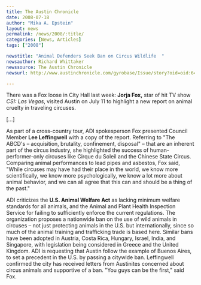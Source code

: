 ```yaml
---
title: The Austin Chronicle
date: 2008-07-18
author: "Mika A. Epstein"
layout: news
permalink: /news/2008/:title/
categories: [News, Articles]
tags: ["2008"]

newstitle: "Animal Defenders Seek Ban on Circus Wildlife  "
newsauthor: Richard Whittaker  
newssource: The Austin Chronicle  
newsurl: http://www.austinchronicle.com/gyrobase/Issue/story?oid=oid:645923  

---
```


There was a Fox loose in City Hall last week: **Jorja Fox,** star of hit TV show *CSI: Las Vegas*, visited Austin on July 11 to highlight a new report on animal cruelty in traveling circuses.

[...]

As part of a cross-country tour, ADI spokesperson Fox presented Council Member **Lee Leffingwell** with a copy of the report. Referring to "The ABCD's &ndash; acquisition, brutality, confinement, disposal" &ndash; that are an inherent part of the circus industry, she highlighted the success of human-performer-only circuses like Cirque du Soleil and the Chinese State Circus. Comparing animal performances to lead pipes and asbestos, Fox said, "While circuses may have had their place in the world, we know more scientifically, we know more psychologically, we know a lot more about animal behavior, and we can all agree that this can and should be a thing of the past."

ADI criticizes the **U.S. Animal Welfare Act** as lacking minimum welfare standards for all animals, and the Animal and Plant Health Inspection Service for failing to sufficiently enforce the current regulations. The organization proposes a nationwide ban on the use of wild animals in circuses &ndash; not just protecting animals in the U.S. but internationally, since so much of the animal training and trafficking trade is based here. Similar bans have been adopted in Austria, Costa Rica, Hungary, Israel, India, and Singapore, with legislation being considered in Greece and the United Kingdom. ADI is requesting that Austin follow the example of Buenos Aires, to set a precedent in the U.S. by passing a citywide ban. Leffingwell confirmed the city has received letters from Austinites concerned about circus animals and supportive of a ban. "You guys can be the first," said Fox.  
